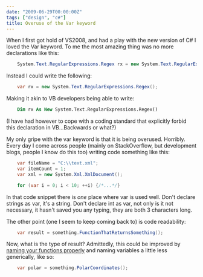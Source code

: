 ```yaml
---
date: "2009-06-29T00:00:00Z"
tags: ["design", "c#"]
title: Overuse of the Var keyword
---
```


When I first got hold of VS2008, and had a play with the new version of C# I loved the Var keyword.  To me the most amazing thing was no more declarations like this:

```csharp
    System.Text.RegularExpressions.Regex rx = new System.Text.RegularExpressions.Regex();
```

Instead I could write the following:

```csharp
    var rx = new System.Text.RegularExpressions.Regex();
```

Making it akin to VB developers being able to write:

```vb
    Dim rx As New System.Text.RegularExpressions.Regex()
```

(I have had however to cope with a coding standard that explicitly forbid this declaration in VB...Backwards or what?)

My only gripe with the var keyword is that it is being overused. Horribly.  Every day I come across people (mainly on StackOverflow, but development blogs, people I know do this too) writing code something like this:

```csharp
    var fileName = "C:\\text.xml";
    var itemCount = 1;
    var xml = new System.Xml.XmlDocument();

    for (var i = 0; i < 10; ++i) {/*...*/}
```

In that code snippet there is *one* place where var is used well.  Don't declare strings as var, it's a string. Don't declare int as var, not only is it not necessary, it hasn't saved you any typing, they are both 3 characters long.

The other point (one I seem to keep coming back to) is code readability:

```csharp
    var result = something.FunctionThatReturnsSomething();
```

Now, what is the type of result?  Admittedly, this could be improved by [naming your functions properly][1] and naming variables a little less generically, like so:

```csharp
    var polar = something.PolarCoordinates();
```

[1]: /coming-from-something-as-opposed-to-going-to-something
